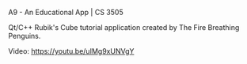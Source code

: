 A9 - An Educational App | CS 3505

Qt/C++ Rubik's Cube tutorial application created by The Fire Breathing Penguins.

Video: https://youtu.be/uIMg9xUNVgY
